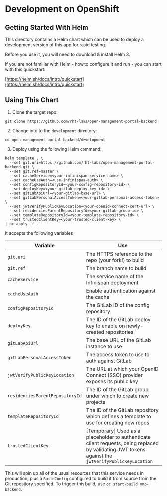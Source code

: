 # Development on OpenShift

## Getting Started With Helm

This directory contains a Helm chart which can be used to deploy a development version of this app for rapid testing.

Before you use it, you will need to download & install Helm 3.

If you are not familiar with Helm - how to configure it and run - you can start with this quickstart:

[https://helm.sh/docs/intro/quickstart](https://helm.sh/docs/intro/quickstart)

## Using This Chart

1. Clone the target repo:

```
git clone https://github.com/rht-labs/open-management-portal-backend
```

2. Change into to the `development` directory:

```
cd open-management-portal-backend/development
```

3. Deploy using the following Helm command:

```shell script
helm template . \
  --set git.uri=https://github.com/rht-labs/open-management-portal-backend.git \
  --set git.ref=master \
  --set cacheService=<your-infinispan-service-name> \
  --set cacheUseAuth=<use-infinispan-auth> \
  --set configRepositoryId=<your-config-repository-id> \
  --set deployKey=<your-gitlab-deploy-key-id> \
  --set gitLabApiUrl=<your-gitlab-base-url> \
  --set gitLabPersonalAccessToken=<your-gitlab-personal-access-token> \
  --set jwtVerifyPublicKeyLocation=<your-openid-connect-cert-url> \
  --set residenciesParentRepositoryId=<your-gitlab-group-id> \
  --set templateRepositoryId=<your-template-repository-id> \
  --set trustedClientKey=<your-trusted-client-key> \
| oc apply -f -
```

It accepts the following variables

| Variable  | Use  |
|---|---|
| `git.uri`  | The HTTPS reference to the repo (your fork!) to build  |
| `git.ref`  | The branch name to build  |
| `cacheService`  | The service name of the Infinispan deployment  |
| `cacheUseAuth`  | Enable authentication against the cache  |
| `configRepositoryId`  | The GitLab ID of the config repository  |
| `deployKey`  | The ID of the GitLab deploy key to enable on newly-created repositories  |
| `gitLabApiUrl`  | The base URL of the GitLab instance to use  |
| `gitLabPersonalAccessToken`  | The access token to use to auth against GitLab  |
| `jwtVerifyPublicKeyLocation`  | The URL at which your OpenID Connect (SSO) provider exposes its public key  |
| `residenciesParentRepositoryId`  | The ID of the GitLab group under which to create new projects  |
| `templateRepositoryId`  | The ID of the GitLab repository which defines a template to use for creating new repos  |
| `trustedClientKey`  | [Temporary] Used as a placeholder to authenticate client requests, being replaced by validating JWT tokens against the `jwtVerifyPublicKeyLocation` |

This will spin up all of the usual resources that this service needs in production, plus a `BuildConfig` configured to build it from source from the Git repository specified. To trigger this build, use `oc start-build omp-backend`.

